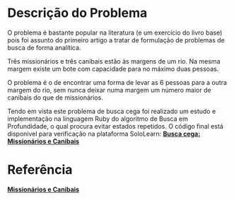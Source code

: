 # Descrição do Problema

O problema é bastante popular na literatura (e um exercício do livro base) pois foi assunto do primeiro artigo a tratar de formulação de problemas de busca de forma analítica.

Três missionários e três canibais estão às margens de um rio. Na mesma margem existe um bote com capacidade para no máximo duas pessoas.

O problema é o de encontrar uma forma de levar as 6 pessoas para a outra margem do rio, sem nunca deixar numa margem um número maior de canibais do que de missionários.

Tendo em vista este problema de busca cega foi realizado um estudo e implementação na linguagem Ruby do algoritmo de 	Busca	em Profundidade, o qual procura evitar estados	repetidos. O código final está disponível para verificação na plataforma SoloLearn: <strong><a href="https://code.sololearn.com/c6HR3j481sYa" title="Busca cega" target="_blank">Busca cega: Missionários e Canibais</a></strong> 


# Referência

<strong><a href="https://slideplayer.com.br/slide/367818/" title="Missionários e Canibais" target="_blank">Missionários e Canibais</a></strong>
